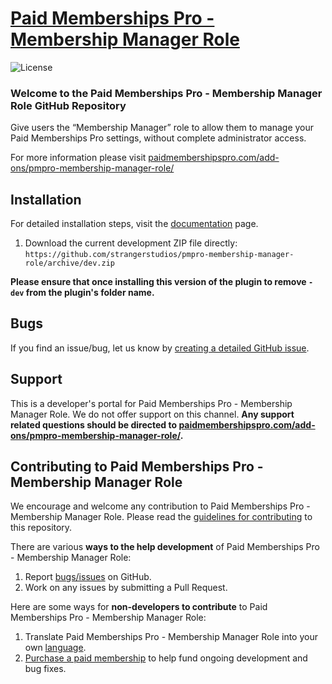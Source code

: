 <!-- ![](pmpro-sample-banner.png) -->

# [Paid Memberships Pro - Membership Manager Role](https://www.paidmembershipspro.com/add-ons/pmpro-membership-manager-role/) #

![License](https://img.shields.io/badge/license-GPL--2.0%2B-red.svg?style=flat-square)

### Welcome to the Paid Memberships Pro - Membership Manager Role GitHub Repository
Give users the “Membership Manager” role to allow them to manage your Paid Memberships Pro settings, without complete administrator access.

For more information please visit [paidmembershipspro.com/add-ons/pmpro-membership-manager-role/](https://www.paidmembershipspro.com/add-ons/pmpro-membership-manager-role/)

## Installation ##
For detailed installation steps, visit the [documentation](https://www.paidmembershipspro.com/add-ons/pmpro-membership-manager-role/) page.

1. Download the current development ZIP file directly: `https://github.com/strangerstudios/pmpro-membership-manager-role/archive/dev.zip`

**Please ensure that once installing this version of the plugin to remove `-dev` from the plugin's folder name.**

## Bugs ##
If you find an issue/bug, let us know by [creating a detailed GitHub issue](https://github.com/strangerstudios/pmpro-membership-manager-role/issues/new).

## Support ##
This is a developer's portal for Paid Memberships Pro - Membership Manager Role. We do not offer support on this channel. **Any support related questions should be directed to [paidmembershipspro.com/add-ons/pmpro-membership-manager-role/](https://www.paidmembershipspro.com/add-ons/pmpro-membership-manager-role/).**

## Contributing to Paid Memberships Pro - Membership Manager Role ##
We encourage and welcome any contribution to Paid Memberships Pro - Membership Manager Role. Please read the [guidelines for contributing](https://github.com/strangerstudios/pmpro-membership-manager-role/blob/dev/.github/CONTRIBUTING.md) to this repository.

There are various **ways to the help development** of Paid Memberships Pro - Membership Manager Role:

1. Report [bugs/issues](https://github.com/strangerstudios/pmpro-membership-manager-role/issues/new) on GitHub.
2. Work on any issues by submitting a Pull Request.

Here are some ways for **non-developers to contribute** to Paid Memberships Pro - Membership Manager Role:

1. Translate Paid Memberships Pro - Membership Manager Role into your own [language](https://www.paidmembershipspro.com/paid-memberships-pro-in-your-language/).
2. [Purchase a paid membership](https://paidmembershipspro.com/pricing) to help fund ongoing development and bug fixes.
